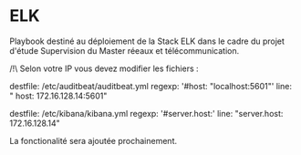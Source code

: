 # ELK

Playbook destiné au déploiement de la Stack ELK dans le cadre du projet d'étude Supervision du Master réeaux et télécommunication.

/!\ Selon votre IP vous devez modifier les fichiers :

   destfile: /etc/auditbeat/auditbeat.yml
   regexp: '#host: "localhost:5601"'
   line: "  host: 172.16.128.14:5601"
   
   destfile: /etc/kibana/kibana.yml
   regexp: '#server.host:'
   line: "server.host: 172.16.128.14"
   
   La fonctionalité sera ajoutée prochainement.
